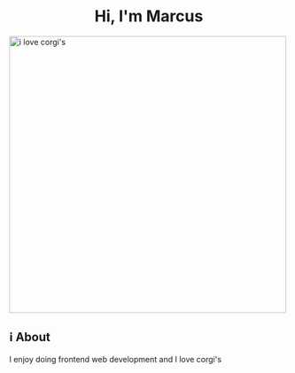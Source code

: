 <h1 align="center">Hi, I'm Marcus</h1>
<a href="https://github.com/kiryano"></a>
<img align="center" src="https://images.unsplash.com/photo-1589965716319-4a041b58fa8a?ixlib=rb-4.0.3&ixid=MnwxMjA3fDB8MHxwaG90by1wYWdlfHx8fGVufDB8fHx8&auto=format&fit=crop&w=1674&q=80" width="500" height="500" alt="i love corgi's"></img>

## ℹ About

I enjoy doing frontend web development and I love corgi's

